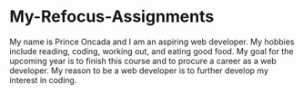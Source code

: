 # My-Refocus-Assignments

My name is Prince Oncada and I am an aspiring web developer.
My hobbies include reading, coding, working out, and eating good food.
My goal for the upcoming year is to finish this course and to procure a career as a web developer.
My reason to be a web developer is to further develop my interest in coding.
